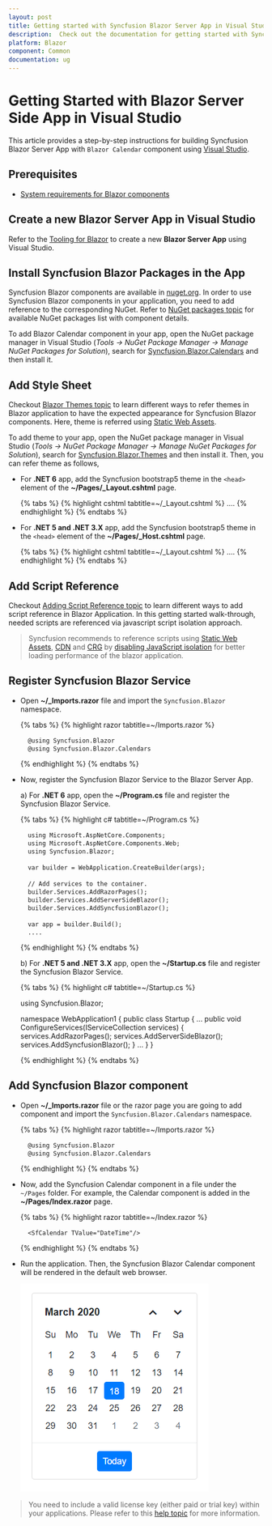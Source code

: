 ```yaml
---
layout: post
title: Getting started with Syncfusion Blazor Server App in Visual Studio
description:  Check out the documentation for getting started with Syncfusion Blazor Components in Visual Studio and much more.
platform: Blazor
component: Common
documentation: ug
---
```


# Getting Started with Blazor Server Side App in Visual Studio

This article provides a step-by-step instructions for building Syncfusion Blazor Server App with `Blazor Calendar` component using [Visual Studio](https://visualstudio.microsoft.com/vs/). 

## Prerequisites

* [System requirements for Blazor components](https://blazor.syncfusion.com/documentation/system-requirements)

## Create a new Blazor Server App in Visual Studio

Refer to the [Tooling for Blazor](https://docs.microsoft.com/en-us/aspnet/core/blazor/tooling?pivots=windows) to create a new **Blazor Server App** using Visual Studio.

## Install Syncfusion Blazor Packages in the App

Syncfusion Blazor components are available in [nuget.org](https://www.nuget.org/packages?q=syncfusion.blazor). In order to use Syncfusion Blazor components in your application, you need to add reference to the corresponding NuGet. Refer to [NuGet packages topic](https://blazor.syncfusion.com/documentation/nuget-packages) for available NuGet packages list with component details. 

To add Blazor Calendar component in your app, open the NuGet package manager in Visual Studio (*Tools → NuGet Package Manager → Manage NuGet Packages for Solution*), search for [Syncfusion.Blazor.Calendars](https://www.nuget.org/packages/Syncfusion.Blazor.Calendars/) and then install it.

## Add Style Sheet

Checkout [Blazor Themes topic](https://blazor.syncfusion.com/documentation/appearance/themes) to learn different ways to refer themes in Blazor application to have the expected appearance for Syncfusion Blazor components. Here, theme is referred using [Static Web Assets](https://blazor.syncfusion.com/documentation/appearance/themes#static-web-assets).

To add theme to your app, open the NuGet package manager in Visual Studio (*Tools → NuGet Package Manager → Manage NuGet Packages for Solution*), search for [Syncfusion.Blazor.Themes](https://www.nuget.org/packages/Syncfusion.Blazor.Themes/) and then install it. Then, you can refer theme as follows,

* For **.NET 6** app, add the Syncfusion bootstrap5 theme in the `<head>` element of the **~/Pages/_Layout.cshtml** page.

    {% tabs %}
    {% highlight cshtml tabtitle=~/_Layout.cshtml %}
        <head>
            ....
            <link href="_content/Syncfusion.Blazor.Themes/bootstrap5.css" rel="stylesheet" />
        </head>
    {% endhighlight %}
    {% endtabs %}

* For **.NET 5 and .NET 3.X** app, add the Syncfusion bootstrap5 theme in the `<head>` element of the **~/Pages/_Host.cshtml** page.

    {% tabs %}
    {% highlight cshtml tabtitle=~/_Layout.cshtml %}
        <head>
            ....
            <link href="_content/Syncfusion.Blazor.Themes/bootstrap5.css" rel="stylesheet" />
        </head>
    {% endhighlight %}
    {% endtabs %}

## Add Script Reference

Checkout [Adding Script Reference topic](https://blazor.syncfusion.com/documentation/common/adding-script-references) to learn different ways to add script reference in Blazor Application. In this getting started walk-through, needed scripts are referenced via javascript script isolation approach. 

> Syncfusion recommends to reference scripts using [Static Web Assets](https://blazor.syncfusion.com/documentation/common/adding-script-references#static-web-assets), [CDN](https://blazor.syncfusion.com/documentation/common/adding-script-references#cdn-reference) and [CRG](https://blazor.syncfusion.com/documentation/common/custom-resource-generator) by [disabling JavaScript isolation](https://blazor.syncfusion.com/documentation/common/adding-script-references#disable-javascript-isolation) for better loading performance of the blazor application. 

## Register Syncfusion Blazor Service

* Open **~/_Imports.razor** file and import the `Syncfusion.Blazor` namespace.

    {% tabs %}
    {% highlight razor tabtitle=~/Imports.razor %}

        @using Syncfusion.Blazor
        @using Syncfusion.Blazor.Calendars

    {% endhighlight %}
    {% endtabs %}

* Now, register the Syncfusion Blazor Service to the Blazor Server App.

    a) For **.NET 6** app, open the **~/Program.cs** file and register the Syncfusion Blazor Service.

    {% tabs %}
    {% highlight c# tabtitle=~/Program.cs %}

        using Microsoft.AspNetCore.Components;
        using Microsoft.AspNetCore.Components.Web;
        using Syncfusion.Blazor;

        var builder = WebApplication.CreateBuilder(args);

        // Add services to the container.
        builder.Services.AddRazorPages();
        builder.Services.AddServerSideBlazor();
        builder.Services.AddSyncfusionBlazor();

        var app = builder.Build();
        ....
    {% endhighlight %}
    {% endtabs %}

    b) For **.NET 5 and .NET 3.X** app, open the **~/Startup.cs** file and register the Syncfusion Blazor Service.

    {% tabs %}
    {% highlight c# tabtitle=~/Startup.cs %}

    using Syncfusion.Blazor;

    namespace WebApplication1
    {
        public class Startup
        {
            ...
            public void ConfigureServices(IServiceCollection services)
            {
                services.AddRazorPages();
                services.AddServerSideBlazor();
                services.AddSyncfusionBlazor();
            }
            ...
        }
    }
    
    {% endhighlight %}
    {% endtabs %}

## Add Syncfusion Blazor component
* Open **~/_Imports.razor** file or the razor page you are going to add component and import the `Syncfusion.Blazor.Calendars` namespace. 

    {% tabs %}
    {% highlight razor tabtitle=~/Imports.razor %}

        @using Syncfusion.Blazor
        @using Syncfusion.Blazor.Calendars

    {% endhighlight %}
    {% endtabs %}

* Now, add the Syncfusion Calendar component in a file under the `~/Pages` folder. For example, the Calendar component is added in the **~/Pages/Index.razor** page.

    {% tabs %}
    {% highlight razor tabtitle=~/Index.razor %}

        <SfCalendar TValue="DateTime"/>

    {% endhighlight %}
    {% endtabs %}

* Run the application. Then, the Syncfusion Blazor Calendar component will be rendered in the default web browser.

    ![Blazor Calendar Component](images/browser-output.png)

> You need to include a valid license key (either paid or trial key) within your applications. Please refer to this [help topic](https://blazor.syncfusion.com/documentation/getting-started/license-key/overview) for more information.
